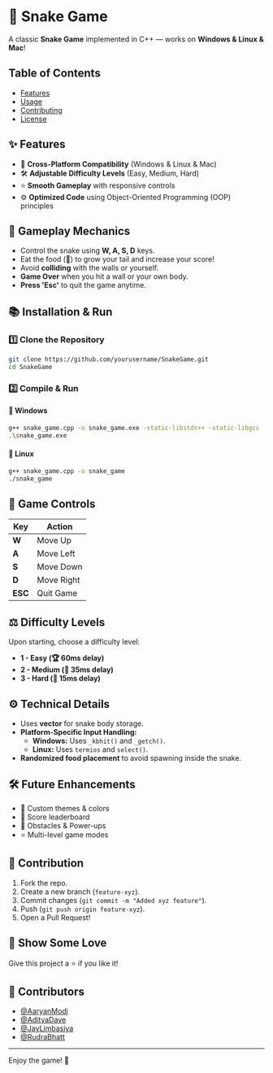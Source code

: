 # 🐍 Snake Game

A classic **Snake Game** implemented in C++ — works on **Windows & Linux & Mac**!

## Table of Contents
- [Features](#Features)
- [Usage](#usage)
- [Contributing](#contributing)
- [License](#license)

## ✨ Features
- 🔮 **Cross-Platform Compatibility** (Windows & Linux & Mac)
- 🛠️ **Adjustable Difficulty Levels** (Easy, Medium, Hard)
- ⭐ **Smooth Gameplay** with responsive controls
- ⚙️ **Optimized Code** using Object-Oriented Programming (OOP) principles

## 🔄 Gameplay Mechanics
- Control the snake using **W, A, S, D** keys.
- Eat the food (🍓) to grow your tail and increase your score!
- Avoid **colliding** with the walls or yourself.
- **Game Over** when you hit a wall or your own body.
- **Press 'Esc'** to quit the game anytime.

## 📚 Installation & Run
### 1️⃣ Clone the Repository
```sh
git clone https://github.com/yourusername/SnakeGame.git
cd SnakeGame
```

### 2️⃣ Compile & Run
#### 🌟 Windows
```sh
g++ snake_game.cpp -o snake_game.exe -static-libstdc++ -static-libgcc
.\snake_game.exe
```

#### 🌟 Linux
```sh
g++ snake_game.cpp -o snake_game
./snake_game
```

## 🎯 Game Controls
| Key | Action |
|-----|--------|
| **W** | Move Up |
| **A** | Move Left |
| **S** | Move Down |
| **D** | Move Right |
| **ESC** | Quit Game |

## ⚖️ Difficulty Levels
Upon starting, choose a difficulty level:
- **1 - Easy (🏆 60ms delay)**
- **2 - Medium (🌟 35ms delay)**
- **3 - Hard (🥇 15ms delay)**

## ⚙️ Technical Details
- Uses **vector** for snake body storage.
- **Platform-Specific Input Handling:**
  - **Windows:** Uses `_kbhit()` and `_getch()`.
  - **Linux:** Uses `termios` and `select()`.
- **Randomized food placement** to avoid spawning inside the snake.

## 🛠️ Future Enhancements
- 🌈 Custom themes & colors
- 🌟 Score leaderboard
- 🧠 Obstacles & Power-ups
- ⭐ Multi-level game modes

## 💪 Contribution
1. Fork the repo.
2. Create a new branch (`feature-xyz`).
3. Commit changes (`git commit -m "Added xyz feature"`).
4. Push (`git push origin feature-xyz`).
5. Open a Pull Request!

## 🌟 Show Some Love
Give this project a ⭐ if you like it!

## 👥 Contributors
- [@AaryanModi](https://github.com/Aaryan-Modi)
- [@AdityaDave](https://github.com/Aditya-Dave503)
- [@JayLimbasiya](https://github.com/Jay0001-debug)
- [@RudraBhatt](https://github.com/RudraBhat)
  
---
Enjoy the game! 🚀

